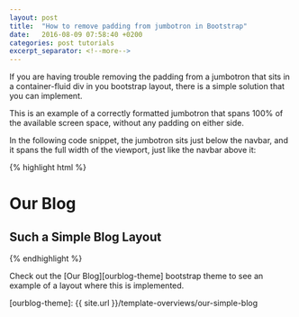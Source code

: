 ```yaml
---
layout: post
title:  "How to remove padding from jumbotron in Bootstrap"
date:   2016-08-09 07:58:40 +0200
categories: post tutorials
excerpt_separator: <!--more-->
---
```


If you are having trouble removing the padding from a jumbotron that sits in a container-fluid div in you bootstrap layout, there is a simple solution that you can implement.

<!--more-->

This is an example of a correctly formatted jumbotron that spans 100% of the available screen space, without any padding on either side. 

In the following code snippet, the jumbotron sits just below the navbar, and it spans the full width of the viewport, just like the navbar above it:

{% highlight html %}
    <div class="container-fluid">
      <div class="row">
       <div id="jumbotron" class="jumbotron text-center">
         <h1>Our Blog</h1>
         <h2>Such a Simple Blog Layout</h2>
       </div><!-- /.jumbotron --> 
      </div><!-- /.row -->
    </div><!-- /.container -->
{% endhighlight %}

Check out the [Our Blog][ourblog-theme] bootstrap theme to see an example of a layout where this is implemented.

[ourblog-theme]: {{ site.url }}/template-overviews/our-simple-blog
